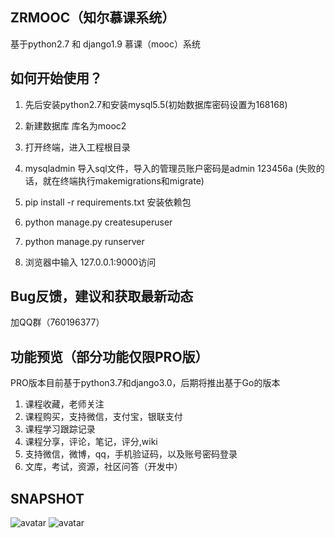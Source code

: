## ZRMOOC（知尔慕课系统）
基于python2.7 和 django1.9 慕课（mooc）系统


## 如何开始使用？
1. 先后安装python2.7和安装mysql5.5(初始数据库密码设置为168168)

2. 新建数据库 库名为mooc2

3. 打开终端，进入工程根目录

4. mysqladmin 导入sql文件，导入的管理员账户密码是admin 123456a
(失败的话，就在终端执行makemigrations和migrate)

5. pip install -r requirements.txt 安装依赖包

6. python manage.py createsuperuser

7. python manage.py runserver

8. 浏览器中输入 127.0.0.1:9000访问


## Bug反馈，建议和获取最新动态
加QQ群（760196377）


## 功能预览（部分功能仅限PRO版）
PRO版本目前基于python3.7和django3.0，后期将推出基于Go的版本

1. 课程收藏，老师关注
2. 课程购买，支持微信，支付宝，银联支付
3. 课程学习跟踪记录
4. 课程分享，评论，笔记，评分,wiki
5. 支持微信，微博，qq，手机验证码，以及账号密码登录
6. 文库，考试，资源，社区问答（开发中）

## SNAPSHOT
![avatar](https://github.com/ZREDU-007/zrmooc/blob/master/index.jpg?raw=true)
![avatar](https://github.com/ZREDU-007/zrmooc/blob/master/course_detail.jpg?raw=true)
